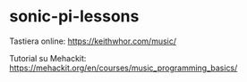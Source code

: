 # sonic-pi-lessons

Tastiera online:
https://keithwhor.com/music/

Tutorial su Mehackit:
https://mehackit.org/en/courses/music_programming_basics/
